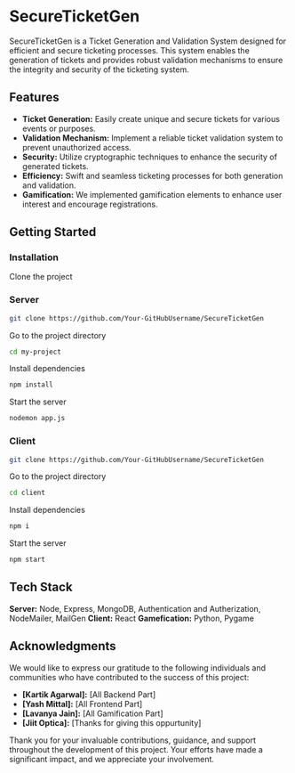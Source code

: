 # SecureTicketGen

SecureTicketGen is a Ticket Generation and Validation System designed for efficient and secure ticketing processes. This system enables the generation of tickets and provides robust validation mechanisms to ensure the integrity and security of the ticketing system.

## Features

- **Ticket Generation:** Easily create unique and secure tickets for various events or purposes.
- **Validation Mechanism:** Implement a reliable ticket validation system to prevent unauthorized access.
- **Security:** Utilize cryptographic techniques to enhance the security of generated tickets.
- **Efficiency:** Swift and seamless ticketing processes for both generation and validation.
- **Gamification:** We implemented gamification elements to enhance user interest and encourage registrations.

## Getting Started

### Installation

Clone the project

### Server

```bash
git clone https://github.com/Your-GitHubUsername/SecureTicketGen
```

Go to the project directory

```bash
cd my-project
```

Install dependencies

```bash
npm install
```

Start the server

```bash
nodemon app.js
```

### Client

```bash
git clone https://github.com/Your-GitHubUsername/SecureTicketGen
```

Go to the project directory

```bash
cd client
```

Install dependencies

```bash
npm i
```

Start the server

```bash
npm start
```

## Tech Stack

**Server:** Node, Express, MongoDB, Authentication and Autherization, NodeMailer, MailGen
**Client:** React
**Gamefication:** Python, Pygame

## Acknowledgments

We would like to express our gratitude to the following individuals and communities who have contributed to the success of this project:

- **[Kartik Agarwal]:** [All Backend Part]
- **[Yash Mittal]:** [All Frontend Part]
- **[Lavanya Jain]:** [All Gamification Part]
- **[Jiit Optica]:** [Thanks for giving this oppurtunity]

Thank you for your invaluable contributions, guidance, and support throughout the development of this project. Your efforts have made a significant impact, and we appreciate your involvement.
